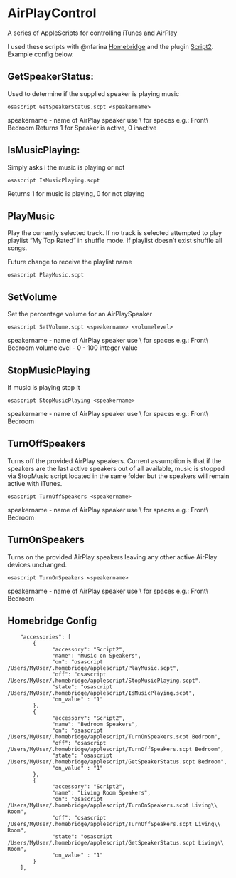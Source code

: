 # AirPlayControl

A series of AppleScripts for controlling iTunes and AirPlay

I used these scripts with @nfarina [Homebridge](https://github.com/nfarina/homebridge) and the plugin [Script2](https://www.npmjs.com/package/homebridge-script2).  Example config below.

## GetSpeakerStatus: 
Used to determine if the supplied speaker is playing music
```
osascript GetSpeakerStatus.scpt <speakername>
```
speakername - name of AirPlay speaker use \\ for spaces e.g.: Front\\ Bedroom
Returns 1 for Speaker is active, 0 inactive

## IsMusicPlaying:
Simply asks i the music is playing or not
```
osascript IsMusicPlaying.scpt
```
Returns 1 for music is playing, 0 for not playing

## PlayMusic
Play the currently selected track. If no track is selected attempted to play playlist “My Top Rated” in shuffle mode. If playlist doesn’t exist shuffle all songs.  

Future change to receive the playlist name

```
osascript PlayMusic.scpt
```

## SetVolume
Set the percentage volume for an AirPlaySpeaker
```
osascript SetVolume.scpt <speakername> <volumelevel>
```
speakername - name of AirPlay speaker use \\ for spaces e.g.: Front\\ Bedroom
volumelevel - 0 - 100 integer value

## StopMusicPlaying
If music is playing stop it
```
osascript StopMusicPlaying <speakername>
```
speakername - name of AirPlay speaker use \\ for spaces e.g.: Front\\ Bedroom

## TurnOffSpeakers
Turns off the provided AirPlay speakers. Current assumption is that if the speakers are the last active speakers out of all available, music is stopped via StopMusic script located in the same folder but the speakers will remain active with iTunes.
```
osascript TurnOffSpeakers <speakername>
```
speakername - name of AirPlay speaker use \\ for spaces e.g.: Front\\ Bedroom

## TurnOnSpeakers
Turns on the provided AirPlay speakers leaving any other active AirPlay devices unchanged.
```
osascript TurnOnSpeakers <speakername>
```
speakername - name of AirPlay speaker use \\ for spaces e.g.: Front\\ Bedroom

## Homebridge Config
```
    "accessories": [
        {
              "accessory": "Script2",
              "name": "Music on Speakers",
              "on": "osascript /Users/MyUser/.homebridge/applescript/PlayMusic.scpt",
              "off": "osascript /Users/MyUser/.homebridge/applescript/StopMusicPlaying.scpt",
              "state": "osascript /Users/MyUser/.homebridge/applescript/IsMusicPlaying.scpt",
              "on_value" : "1"    
        },
        {
              "accessory": "Script2",
              "name": "Bedroom Speakers",
              "on": "osascript /Users/MyUser/.homebridge/applescript/TurnOnSpeakers.scpt Bedroom",
              "off": "osascript /Users/MyUser/.homebridge/applescript/TurnOffSpeakers.scpt Bedroom",
              "state": "osascript /Users/MyUser/.homebridge/applescript/GetSpeakerStatus.scpt Bedroom",
              "on_value" : "1"    
        },
        {
              "accessory": "Script2",
              "name": "Living Room Speakers",
              "on": "osascript /Users/MyUser/.homebridge/applescript/TurnOnSpeakers.scpt Living\\ Room",
              "off": "osascript /Users/MyUser/.homebridge/applescript/TurnOffSpeakers.scpt Living\\ Room",
              "state": "osascript /Users/MyUser/.homebridge/applescript/GetSpeakerStatus.scpt Living\\ Room",
              "on_value" : "1"    
        }  
    ],
```